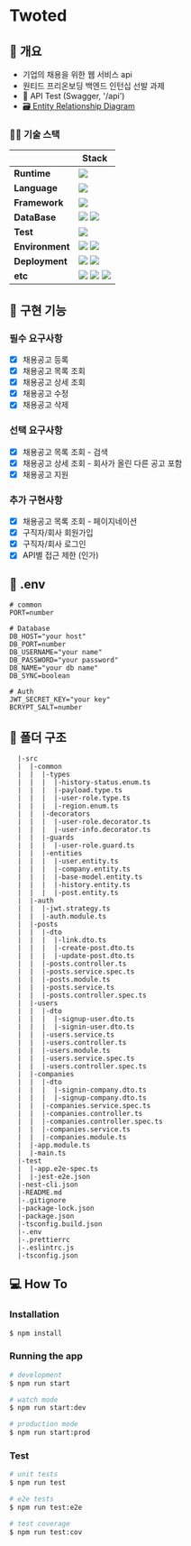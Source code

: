 # Twoted

## 📌 개요

- 기업의 채용을 위한 웹 서비스 api
- 원티드 프리온보딩 백엔드 인턴십 선발 과제
- 📃 API Test (Swagger, '/api')
- [🗃️ Entity Relationship Diagram](https://drawsql.app/teams/me-662/diagrams/pre-ob-twoted)

### 👩‍💻 기술 스택

||Stack|
|---|---|
|**Runtime**|<img src="https://img.shields.io/badge/node.js-5FA04E?style=for-the-badge&logo=node.js&logoColor=white" />|
|**Language**|<img src="https://img.shields.io/badge/Typescript-3178C6?style=for-the-badge&logo=Typescript&logoColor=white" />|
|**Framework**|<img src="https://img.shields.io/badge/nestjs-E0234E?style=for-the-badge&logo=nestjs&logoColor=white" />|
|**DataBase**|<img src="https://img.shields.io/badge/mysql-4479A1?style=for-the-badge&logo=mysql&logoColor=white" /> <img src="https://img.shields.io/badge/typeorm-FE0803?style=for-the-badge&logo=typeorm&logoColor=white" />|
|**Test**|<img src="https://img.shields.io/badge/jest-C21325?style=for-the-badge&logo=jest&logoColor=white" />|
|**Environment**|<img src="https://img.shields.io/badge/NPM-%23CB3837.svg?style=for-the-badge&logo=npm&logoColor=white"> <img src="https://img.shields.io/badge/Git-F05032?style=for-the-badge&logo=Git&logoColor=white" />|
|**Deployment**|<img src="https://img.shields.io/badge/aws ec2-FF9900?style=for-the-badge&logo=amazonec2&logoColor=white"> <img src="https://img.shields.io/badge/aws rds-527FFF?style=for-the-badge&logo=amazonrds&logoColor=white">|
|**etc**|<img src="https://img.shields.io/badge/JWT-black?style=for-the-badge&logo=JSON%20web%20tokens"> <img src="https://img.shields.io/badge/passport-34E27A?style=for-the-badge&logo=passport&logoColor=white"> <img src="https://img.shields.io/badge/swagger-85EA2D?style=for-the-badge&logo=swagger&logoColor=white">|

## 👔 구현 기능

### 필수 요구사항
- [x] 채용공고 등록
- [x] 채용공고 목록 조회
- [x] 채용공고 상세 조회
- [x] 채용공고 수정
- [x] 채용공고 삭제

### 선택 요구사항
- [x] 채용공고 목록 조회 - 검색
- [x] 채용공고 상세 조회 - 회사가 올린 다른 공고 포함
- [x] 채용공고 지원

### 추가 구현사항
- [x] 채용공고 목록 조회 - 페이지네이션
- [x] 구직자/회사 회원가입
- [x] 구직자/회사 로그인
- [x] API별 접근 제한 (인가)

## 🔐 .env

```env
# common
PORT=number

# Database
DB_HOST="your host"
DB_PORT=number
DB_USERNAME="your name"
DB_PASSWORD="your password"
DB_NAME="your db name"
DB_SYNC=boolean

# Auth
JWT_SECRET_KEY="your key"
BCRYPT_SALT=number
```

## 📂 폴더 구조
```
  |-src
  |  |-common
  |  |  |-types
  |  |  |  |-history-status.enum.ts
  |  |  |  |-payload.type.ts
  |  |  |  |-user-role.type.ts
  |  |  |  |-region.enum.ts
  |  |  |-decorators
  |  |  |  |-user-role.decorator.ts
  |  |  |  |-user-info.decorator.ts
  |  |  |-guards
  |  |  |  |-user-role.guard.ts
  |  |  |-entities
  |  |  |  |-user.entity.ts
  |  |  |  |-company.entity.ts
  |  |  |  |-base-model.entity.ts
  |  |  |  |-history.entity.ts
  |  |  |  |-post.entity.ts
  |  |-auth
  |  |  |-jwt.strategy.ts
  |  |  |-auth.module.ts
  |  |-posts
  |  |  |-dto
  |  |  |  |-link.dto.ts
  |  |  |  |-create-post.dto.ts
  |  |  |  |-update-post.dto.ts
  |  |  |-posts.controller.ts
  |  |  |-posts.service.spec.ts
  |  |  |-posts.module.ts
  |  |  |-posts.service.ts
  |  |  |-posts.controller.spec.ts
  |  |-users
  |  |  |-dto
  |  |  |  |-signup-user.dto.ts
  |  |  |  |-signin-user.dto.ts
  |  |  |-users.service.ts
  |  |  |-users.controller.ts
  |  |  |-users.module.ts
  |  |  |-users.service.spec.ts
  |  |  |-users.controller.spec.ts
  |  |-companies
  |  |  |-dto
  |  |  |  |-signin-company.dto.ts
  |  |  |  |-signup-company.dto.ts
  |  |  |-companies.service.spec.ts
  |  |  |-companies.controller.ts
  |  |  |-companies.controller.spec.ts
  |  |  |-companies.service.ts
  |  |  |-companies.module.ts
  |  |-app.module.ts
  |  |-main.ts
  |-test
  |  |-app.e2e-spec.ts
  |  |-jest-e2e.json
  |-nest-cli.json
  |-README.md
  |-.gitignore
  |-package-lock.json
  |-package.json
  |-tsconfig.build.json
  |-.env
  |-.prettierrc
  |-.eslintrc.js
  |-tsconfig.json
```

## 💻 How To

### Installation

```bash
$ npm install
```

### Running the app

```bash
# development
$ npm run start

# watch mode
$ npm run start:dev

# production mode
$ npm run start:prod
```

### Test

```bash
# unit tests
$ npm run test

# e2e tests
$ npm run test:e2e

# test coverage
$ npm run test:cov
```
